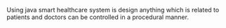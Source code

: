 Using java smart healthcare system is design anything which is related to patients and doctors can be controlled in a procedural manner.
